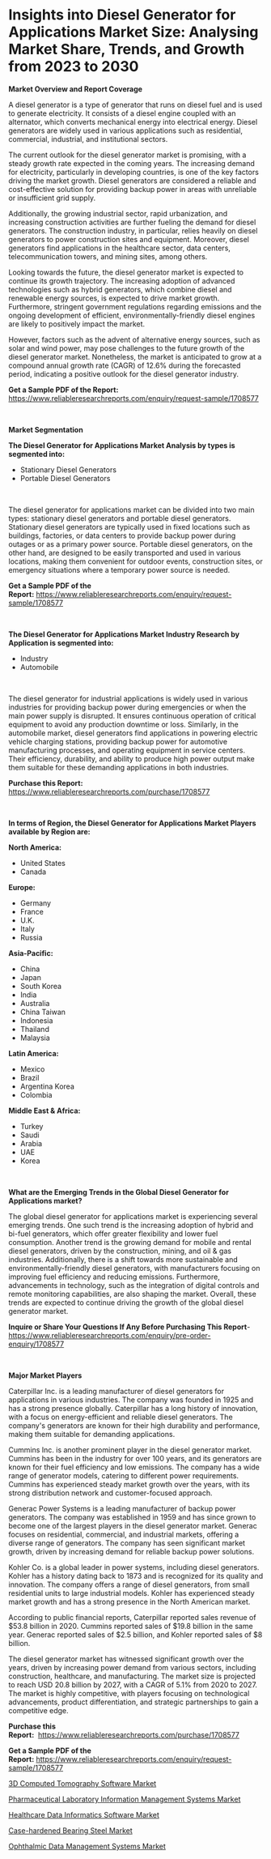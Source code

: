 <p><h1>Insights into Diesel Generator for Applications Market Size: Analysing Market Share, Trends, and Growth from 2023 to 2030</h1></p><p><strong>Market Overview and Report Coverage</strong></p>
<p><p>A diesel generator is a type of generator that runs on diesel fuel and is used to generate electricity. It consists of a diesel engine coupled with an alternator, which converts mechanical energy into electrical energy. Diesel generators are widely used in various applications such as residential, commercial, industrial, and institutional sectors.</p><p>The current outlook for the diesel generator market is promising, with a steady growth rate expected in the coming years. The increasing demand for electricity, particularly in developing countries, is one of the key factors driving the market growth. Diesel generators are considered a reliable and cost-effective solution for providing backup power in areas with unreliable or insufficient grid supply.</p><p>Additionally, the growing industrial sector, rapid urbanization, and increasing construction activities are further fueling the demand for diesel generators. The construction industry, in particular, relies heavily on diesel generators to power construction sites and equipment. Moreover, diesel generators find applications in the healthcare sector, data centers, telecommunication towers, and mining sites, among others.</p><p>Looking towards the future, the diesel generator market is expected to continue its growth trajectory. The increasing adoption of advanced technologies such as hybrid generators, which combine diesel and renewable energy sources, is expected to drive market growth. Furthermore, stringent government regulations regarding emissions and the ongoing development of efficient, environmentally-friendly diesel engines are likely to positively impact the market.</p><p>However, factors such as the advent of alternative energy sources, such as solar and wind power, may pose challenges to the future growth of the diesel generator market. Nonetheless, the market is anticipated to grow at a compound annual growth rate (CAGR) of 12.6% during the forecasted period, indicating a positive outlook for the diesel generator industry.</p></p>
<p><strong>Get a Sample PDF of the Report:</strong> <a href="https://www.reliableresearchreports.com/enquiry/request-sample/1708577">https://www.reliableresearchreports.com/enquiry/request-sample/1708577</a></p>
<p>&nbsp;</p>
<p><strong>Market Segmentation</strong></p>
<p><strong>The Diesel Generator for Applications Market Analysis by types is segmented into:</strong></p>
<p><ul><li>Stationary Diesel Generators</li><li>Portable Diesel Generators</li></ul></p>
<p>&nbsp;</p>
<p><p>The diesel generator for applications market can be divided into two main types: stationary diesel generators and portable diesel generators. Stationary diesel generators are typically used in fixed locations such as buildings, factories, or data centers to provide backup power during outages or as a primary power source. Portable diesel generators, on the other hand, are designed to be easily transported and used in various locations, making them convenient for outdoor events, construction sites, or emergency situations where a temporary power source is needed.</p></p>
<p><strong>Get a Sample PDF of the Report:</strong>&nbsp;<a href="https://www.reliableresearchreports.com/enquiry/request-sample/1708577">https://www.reliableresearchreports.com/enquiry/request-sample/1708577</a></p>
<p>&nbsp;</p>
<p><strong>The Diesel Generator for Applications Market Industry Research by Application is segmented into:</strong></p>
<p><ul><li>Industry</li><li>Automobile</li></ul></p>
<p>&nbsp;</p>
<p><p>The diesel generator for industrial applications is widely used in various industries for providing backup power during emergencies or when the main power supply is disrupted. It ensures continuous operation of critical equipment to avoid any production downtime or loss. Similarly, in the automobile market, diesel generators find applications in powering electric vehicle charging stations, providing backup power for automotive manufacturing processes, and operating equipment in service centers. Their efficiency, durability, and ability to produce high power output make them suitable for these demanding applications in both industries.</p></p>
<p><strong>Purchase this Report:</strong>&nbsp; <a href="https://www.reliableresearchreports.com/purchase/1708577">https://www.reliableresearchreports.com/purchase/1708577</a></p>
<p>&nbsp;</p>
<p><strong>In terms of Region, the Diesel Generator for Applications Market Players available by Region are:</strong></p>
<p>
    <p> <strong> North America: </strong>
        <ul>
            <li>United States</li>
            <li>Canada</li>
        </ul>
        </p> 
    <p> <strong> Europe: </strong>
        <ul>
            <li>Germany</li>
            <li>France</li>
            <li>U.K.</li>
            <li>Italy</li>
            <li>Russia</li>
        </ul>
        </p> 
    <p> <strong> Asia-Pacific: </strong>
        <ul>
            <li>China</li>
            <li>Japan</li>
            <li>South Korea</li>
            <li>India</li>
            <li>Australia</li>
            <li>China Taiwan</li>
            <li>Indonesia</li>
            <li>Thailand</li>
            <li>Malaysia</li>
        </ul>
        </p> 
    <p> <strong> Latin America: </strong>
        <ul>
            <li>Mexico</li>
            <li>Brazil</li>
            <li>Argentina Korea</li>
            <li>Colombia</li>
        </ul>
        </p> 
    <p> <strong> Middle East & Africa: </strong>
        <ul>
            <li>Turkey</li>
            <li>Saudi</li>
            <li>Arabia</li>
            <li>UAE</li>
            <li>Korea</li>
        </ul>
    </p>
    </p>
<p>&nbsp;</p>
<p><strong>What are the Emerging Trends in the Global Diesel Generator for Applications market?</strong></p>
<p><p>The global diesel generator for applications market is experiencing several emerging trends. One such trend is the increasing adoption of hybrid and bi-fuel generators, which offer greater flexibility and lower fuel consumption. Another trend is the growing demand for mobile and rental diesel generators, driven by the construction, mining, and oil & gas industries. Additionally, there is a shift towards more sustainable and environmentally-friendly diesel generators, with manufacturers focusing on improving fuel efficiency and reducing emissions. Furthermore, advancements in technology, such as the integration of digital controls and remote monitoring capabilities, are also shaping the market. Overall, these trends are expected to continue driving the growth of the global diesel generator market.</p></p>
<p><strong>Inquire or Share Your Questions If Any Before Purchasing This Report</strong>- <a href="https://www.reliableresearchreports.com/enquiry/pre-order-enquiry/1708577">https://www.reliableresearchreports.com/enquiry/pre-order-enquiry/1708577</a></p>
<p>&nbsp;</p>
<p><strong>Major Market Players</strong></p>
<p><p>Caterpillar Inc. is a leading manufacturer of diesel generators for applications in various industries. The company was founded in 1925 and has a strong presence globally. Caterpillar has a long history of innovation, with a focus on energy-efficient and reliable diesel generators. The company's generators are known for their high durability and performance, making them suitable for demanding applications.</p><p>Cummins Inc. is another prominent player in the diesel generator market. Cummins has been in the industry for over 100 years, and its generators are known for their fuel efficiency and low emissions. The company has a wide range of generator models, catering to different power requirements. Cummins has experienced steady market growth over the years, with its strong distribution network and customer-focused approach.</p><p>Generac Power Systems is a leading manufacturer of backup power generators. The company was established in 1959 and has since grown to become one of the largest players in the diesel generator market. Generac focuses on residential, commercial, and industrial markets, offering a diverse range of generators. The company has seen significant market growth, driven by increasing demand for reliable backup power solutions.</p><p>Kohler Co. is a global leader in power systems, including diesel generators. Kohler has a history dating back to 1873 and is recognized for its quality and innovation. The company offers a range of diesel generators, from small residential units to large industrial models. Kohler has experienced steady market growth and has a strong presence in the North American market.</p><p>According to public financial reports, Caterpillar reported sales revenue of $53.8 billion in 2020. Cummins reported sales of $19.8 billion in the same year. Generac reported sales of $2.5 billion, and Kohler reported sales of $8 billion.</p><p>The diesel generator market has witnessed significant growth over the years, driven by increasing power demand from various sectors, including construction, healthcare, and manufacturing. The market size is projected to reach USD 20.8 billion by 2027, with a CAGR of 5.1% from 2020 to 2027. The market is highly competitive, with players focusing on technological advancements, product differentiation, and strategic partnerships to gain a competitive edge.</p></p>
<p><strong>Purchase this Report:</strong>&nbsp;&nbsp;<a href="https://www.reliableresearchreports.com/purchase/1708577">https://www.reliableresearchreports.com/purchase/1708577</a></p>
<p></p>
<p><strong>Get a Sample PDF of the Report:</strong>&nbsp;<a href="https://www.reliableresearchreports.com/enquiry/request-sample/1708577">https://www.reliableresearchreports.com/enquiry/request-sample/1708577</a></p>
<p><p><a href="https://medium.com/@fire.belt.bug/3d-computed-tomography-software-market-size-reveals-the-best-marketing-channels-in-global-industry-38cd671fbbed">3D Computed Tomography Software Market</a></p><p><a href="https://medium.com/@read.code.store/pharmaceutical-laboratory-information-management-systems-market-comprehensive-assessment-by-type-85b2b88238a4">Pharmaceutical Laboratory Information Management Systems Market</a></p><p><a href="https://medium.com/@index.mill.peace/healthcare-data-informatics-software-market-report-reveals-the-latest-trends-and-growth-6b6786d6e181">Healthcare Data Informatics Software Market</a></p><p><a href="https://medium.com/@sink.pay.sand/case-hardened-bearing-steel-market-exploring-market-share-market-trends-and-future-growth-d4760d54f95f">Case-hardened Bearing Steel Market</a></p><p><a href="https://medium.com/@palm.quick.roof/ophthalmic-data-management-systems-market-comprehensive-assessment-by-type-application-and-2095203bf78b">Ophthalmic Data Management Systems Market</a></p></p>
